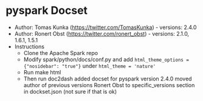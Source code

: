pyspark Docset
=======================

* Author: Tomas Kunka (https://twitter.com/TomasKunka) - versions: 2.4.0
* Author: Ronert Obst (https://twitter.com/ronert_obst) - versions: 2.1.0, 1.6.1, 1.5.1
* Instructions
  * Clone the Apache Spark repo
  * Modify spark/python/docs/conf.py and add `html_theme_options = {"nosidebar": "true"}` under `html_theme = 'nature'`
  * Run make html
  * Then run doc2dash
added docset for pyspark version 2.4.0
moved author of previous versions Ronert Obst to specific_versions section in dockset.json (not sure if that is ok)
